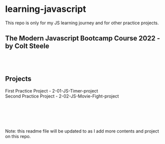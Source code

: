 # learning-javascript

This repo is only for my JS learning journey and for other practice projects.

## The Modern Javascript Bootcamp Course 2022 - by Colt Steele

<br>
<br>

## Projects

First Practice Project - 2-01-JS-Timer-project  
Second Practice Project - 2-02-JS-Movie-Fight-project

<br>
<br>
<br>
<br>

Note: this readme file will be updated to as I add more contents and project on this repo.
